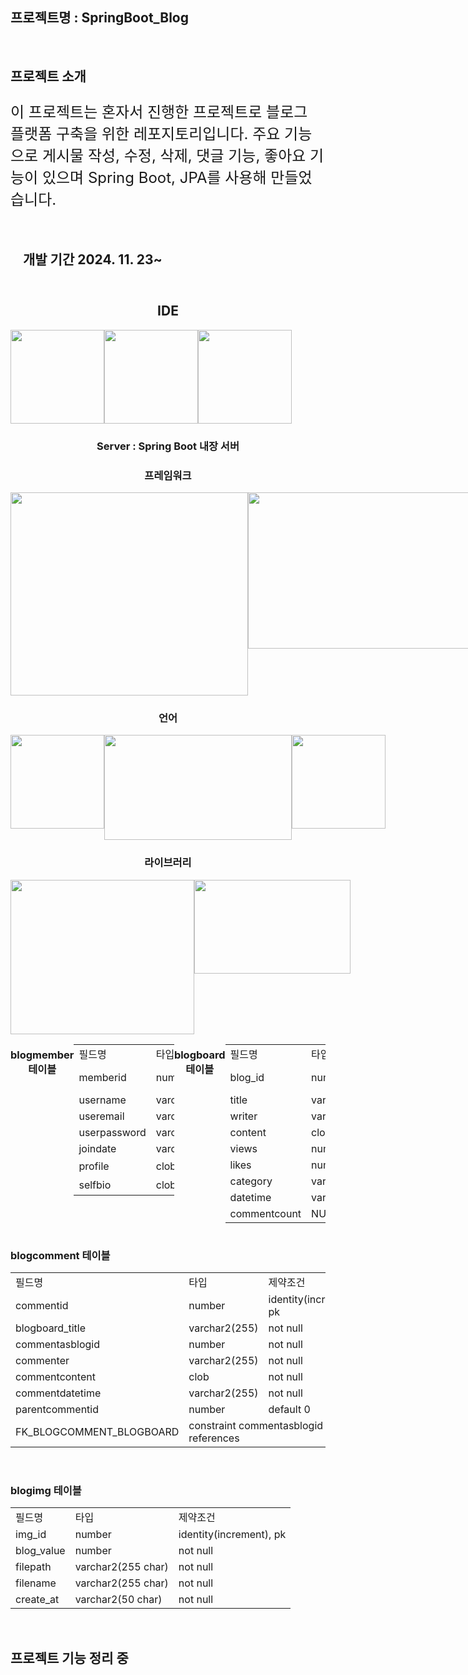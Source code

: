 ## 프로젝트명 : SpringBoot_Blog
<br>

## 프로젝트 소개
<p style="font-size: 24px;">
  이 프로젝트는 혼자서 진행한 프로젝트로 블로그 플랫폼 구축을 위한 레포지토리입니다.
  주요 기능으로 게시물 작성, 수정, 삭제, 댓글 기능, 좋아요 기능이 있으며
  Spring Boot, JPA를 사용해 만들었습니다.
</p>


<div style="width: 100%; padding: 10px 20px;">
  <h2>개발 기간 2024. 11. 23~</h2>
</div>

<div align="center">
  <h2>IDE</h2>
  <div style="display: flex;">
    <img src="https://encrypted-tbn0.gstatic.com/images?q=tbn:ANd9GcRRtQyXi1necbFlJOetK3_3MHaLeHDGZ-C3pw&s" width="150" height="150">
    <img src="https://upload.wikimedia.org/wikipedia/en/thumb/6/68/Oracle_SQL_Developer_logo.svg/800px-Oracle_SQL_Developer_logo.svg.png" width="150" height="150">
    <img src="https://upload.wikimedia.org/wikipedia/commons/thumb/9/9a/Visual_Studio_Code_1.35_icon.svg/2048px-Visual_Studio_Code_1.35_icon.svg.png" width="150" height="150">
  </div>
  <h3>Server : Spring Boot 내장 서버</h3>
  <h3>프레임워크</h3>
  <div style="display: flex;">
    <img src="https://velog.velcdn.com/images/alsgudtkwjs/post/7e8d4ffb-67bb-441a-87f4-be01d1ede318/image.png" width="380" height="325">
    <img src="https://getlogovector.com/wp-content/uploads/2021/01/tailwind-css-logo-vector.png" width="450" height="250">
  </div>
  <h3>언어</h3>
  <div style="display: flex;">
    <img src="https://static-00.iconduck.com/assets.00/java-original-icon-756x1024-j3tx11wk.png" width="150" height="150">
    <img src="https://blog.kakaocdn.net/dn/uyDoO/btrUvXWoORO/r9I7YkYSnihkTq2vpJqlv1/img.png" width="300" height="168">
    <img src="https://developers.websharper.com/img/jslogo.png" width="150" height="150">
  </div>
  <h3>라이브러리</h3>
  <div style="display: flex;">
    <img src="https://velog.velcdn.com/images/gloom/post/17bae182-7380-43e0-a45e-fff76b8ba9c7/image.png" width="294" height="247">
    <img src="https://camo.githubusercontent.com/f8cb17a34ed54e31a5d35ad6598dbffb019faa75833409ed9bb4db87dc3c7714/68747470733a2f2f626c6f672e6b616b616f63646e2e6e65742f646e2f6c757556582f627472594978796f4667682f6b6a3545724d507975724136686d4b644a714831486b2f696d672e706e67" width="250" height="150">
  </div>
</div>

<div align="center" style="display: flex; justify-content: center;">
  <h3>blogmember 테이블</h3>
<table>
  <tr>
    <td>필드명</td>
    <td>타입</td>
    <td>제약조건</td>
  </tr>
  <tr>
    <td>memberid</td>
    <td>number</td>
    <td>identity(increment), pk</td>
  </tr>
  <tr>
    <td>username</td>
    <td>varchar2(255)</td>
    <td>not null</td>
  </tr>
  <tr>
    <td>useremail</td>
    <td>varchar2(255)</td>
    <td>unique, not null</td>
  </tr>
  <tr>
    <td>userpassword</td>
    <td>varchar2(255)</td>
    <td>not null</td>
  </tr>
  <tr>
    <td>joindate</td>
    <td>varchar2(255)</td>
    <td>not null</td>
  </tr>
  <tr>
    <td>profile</td>
    <td>clob</td>
    <td>없음</td>
  </tr>
  <tr>
    <td>selfbio</td>
    <td>clob</td>
    <td>없음</td>
  </tr>
</table><br>

<h3>blogboard 테이블</h3>
<table>
  <tr>
    <td>필드명</td>
    <td>타입</td>
    <td>제약조건</td>
  </tr>
  <tr>
    <td>blog_id</td>
    <td>number</td>
    <td>identity(increment), pk</td>
  </tr>
  <tr>
    <td>title</td>
    <td>varchar2(255)</td>
    <td>not null</td>
  </tr>
  <tr>
    <td>writer</td>
    <td>varchar2(255)</td>
    <td>not null</td>
  </tr>
  <tr>
    <td>content</td>
    <td>clob</td>
    <td>not null</td>
  </tr>
  <tr>
    <td>views</td>
    <td>number</td>
    <td>default 0</td>
  </tr>
  <tr>
    <td>likes</td>
    <td>number</td>
    <td>default 0</td>
  </tr>
  <tr>
    <td>category</td>
    <td>varchar2(50)</td>
    <td>not null</td>
  </tr>
  <tr>
    <td>datetime</td>
    <td>varchar2(50)</td>
    <td>not null</td>
  </tr>
  <tr>
    <td>commentcount</td>
    <td>NUMBER</td>
    <td>DEFAULT 0</td>
  </tr>
</table><br>
</div>

<h3>blogcomment 테이블</h3>
<table>
  <tr>
    <td>필드명</td>
    <td>타입</td>
    <td>제약조건</td>
  </tr>
  <tr>
    <td>commentid</td>
    <td>number</td>
    <td>identity(increment), pk</td>
  </tr>
  <tr>
    <td>blogboard_title</td>
    <td>varchar2(255)</td>
    <td>not null</td>
  </tr>
  <tr>
    <td>commentasblogid</td>
    <td>number</td>
    <td>not null</td>
  </tr>
  <tr>
    <td>commenter</td>
    <td>varchar2(255)</td>
    <td>not null</td>
  </tr>
  <tr>
    <td>commentcontent</td>
    <td>clob</td>
    <td>not null</td>
  </tr>
  <tr>
    <td>commentdatetime</td>
    <td>varchar2(255)</td>
    <td>not null</td>
  </tr>
  <tr>
    <td>parentcommentid</td>
    <td>number</td>
    <td>default 0</td>
  </tr>
  <tr>
    <td>FK_BLOGCOMMENT_BLOGBOARD</td>
    <td colspan="2">constraint commentasblogid references</td>
  </tr>
</table><br>

<h3>blogimg 테이블</h3>
<table>
  <tr>
    <td>필드명</td>
    <td>타입</td>
    <td>제약조건</td>
  </tr>
  <tr>
    <td>img_id</td>
    <td>number</td>
    <td>identity(increment), pk</td>
  </tr>
  <tr>
    <td>blog_value</td>
    <td>number</td>
    <td>not null</td>
  </tr>
  <tr>
    <td>filepath</td>
    <td>varchar2(255 char)</td>
    <td>not null</td>
  </tr>
  <tr>
    <td>filename</td>
    <td>varchar2(255 char)</td>
    <td>not null</td>
  </tr>
  <tr>
    <td>create_at</td>
    <td>varchar2(50 char)</td>
    <td>not null</td>
  </tr>
</table>
<br>

<h2>프로젝트 기능 정리 중</h2>
